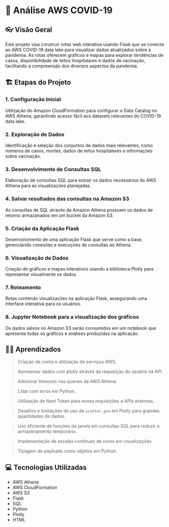 # 🦠 Análise AWS COVID-19 

## 👓 Visão Geral
Este projeto visa construir rotas web interativa usando Flask que se conecta ao AWS COVID-19 data lake para visualizar dados atualizados sobre a pandemia. As rotas oferecem gráficos e mapas para explorar tendências de casos, disponibilidade de leitos hospitalares e dados de vacinação, facilitando a compreensão dos diversos aspectos da pandemia.

## 🏗️ Etapas do Projeto
### 1. Configuração Inicial
Utilização do Amazon CloudFormation para configurar o Data Catalog no AWS Athena, garantindo acesso fácil aos datasets relevantes do COVID-19 data lake.

### 2. Exploração de Dados
Identificação e seleção dos conjuntos de dados mais relevantes, como números de casos, mortes, dados de leitos hospitalares e informações sobre vacinação.

### 3. Desenvolvimento de Consultas SQL
Elaboração de consultas SQL para extrair os dados necessários do AWS Athena para as visualizações planejadas.

### 4. Salvar resultados das consultas na Amazon S3
As consultas de SQL através da Amazon Athena possuem os dados de retorno armazanados em um bucket da Amazon S3.

### 5. Criação da Aplicação Flask
Desenvolvimento de uma aplicação Flask que serve como a base, gerenciando conexões e execuções de consultas ao Athena.

### 6. Visualização de Dados
Criação de gráficos e mapas interativos usando a biblioteca Plotly para representar visualmente os dados.

### 7. Roteamento
Rotas contendo visualizações na aplicação Flask, assegurando uma interface interativa para os usuários.

### 8. Jupyter Notebook para a visualização dos gráficos
Os dados salvos no Amazon S3 serão consumidos em um notebook que apresenta todas os gráficos e análises produzidas na aplicação.

## ✍🏼 Aprendizados
> Criação de conta e utilização de serviços AWS.

> Apresentar dados com plotly através da requisição do usuário na API.

> Adicionar timeouts nas queries da AWS Athena.

> Lidar com erros em Python.

> Utilização de Next Token para novas requisições a APIs externas.

> Desafios e limitações do uso de `scatter_geo` em Plotly para grandes quantidades de dados.

> Uso eficiente de funções de janela em consultas SQL para reduzir o armazenamento temporário.

> Implementação de escalas contínuas de cores em visualizações.

> Tipagem de payloads como objetos em Python.

## 💻 Tecnologias Utilizadas
- AWS Athena
- AWS CloudFormation
- AWS S3
- Flask
- SQL
- Python
- Plotly
- HTML